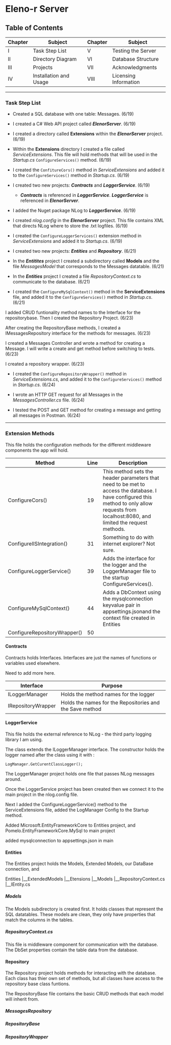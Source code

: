 # Eleno-r Server

## Table of Contents

|Chapter | Subject | Chapter | Subject |
|-|-|-|-|
| I | Task Step List | V | Testing the Server |
| II | Directory Diagram | VI | Database Structure |
| III | Projects | VII | Acknowledgments |
| IV | Installation and Usage | VIII | Licensing Information |

___

### Task Step List

- Created a SQL database with one table: Messages. (6/19)

- I created a C# Web API project called ***ElenorServer***. (6/19)

- I created a directory called **Extensions** within the ***ElenorServer*** project. (6/19)

- Within the **Extensions** directory I created a file called *ServiceExtensions*. This file will hold methods that will be used in the *Startup.cs* `ConfigureServices()` method. (6/19)

- I created the `ConfitureCors()` method in *ServiceExtensions* and added it to the `ConfigureServices()` method in *Startup.cs*. (6/19)

- I created two new projects: ***Contracts*** and ***LoggerService***. (6/19)
  
  - ***Contracts*** is referenced in ***LoggerService***. ***LoggerService*** is referenced in ***ElenorServer***.

- I added the Nuget package NLog to ***LoggerService***. (6/19)

- I created *nlog.config* in the ***ElenorServer*** project. This file contains XML that directs NLog where to store the .txt logfiles. (6/19)

- I created the `ConfigureLoggerServices()` extension method in *ServiceExtensions* and added it to *Startup.cs*. (6/19)

- I created two new projects: ***Entities*** and ***Repository***. (6/21)

- In the ***Entitites*** project I created a subdirectory called **Models** and the file *MessagesModel* that corresponds to the Messages datatable. (6/21)

- In the ***Entities*** project I created a file *RepositoryContext.cs* to communicate to the database. (6/21)

- I created the `ConfigureMySqlContext()` method in the **ServiceExtensions** file, and added it to the `ConfigureServices()` method in *Startup.cs*. (6/21)

I added CRUD funtionality method names to the Interface for the repositorybase. Then I created the Repository Project. (6/23)

After creating the RepositoryBase methods, I created a IMessagesRepository interface for the methods for messages. (6/23)

I created a Messages Controller and wrote a method for creating a Message. I will write a  create and get method before switching to tests. (6/23)

I created a repository wrapper. (6/23)

- I created the `ConfigureRepositoryWrapper()` method in *ServiceExtensions.cs*, and added it to the `ConfigureServices()` method in *Startup.cs*. (6/24)

- I wrote an HTTP GET request for all Messages in the *MessagesController.cs* file. (6/24)

- I tested the POST and GET method for creating a message and getting all messages in Postman. (6/24)

___

### Extension Methods

This file holds the configuration methods for the different middleware components the app will hold. 

| Method | Line | Description |
| -| -| - |
| ConfigureCors() | 19 | This method sets the header parameters that need to be met to access the database. I have configured this method to only allow requests from localhost:8080, and limited the request methods. |
| ConfigureIISIntegration() | 31 | Something to do with internet explorer? Not sure. |
| ConfigureLoggerService() | 39 | Adds the interface for the logger and the LoggerManager file to the startup ConfigureServices(). |
| ConfigureMySqlContext() | 44 | Adds a DbContext using the mysqlconnection keyvalue pair in appsettings.jsonand the context file created in Entities |
| ConfigureRepositoryWrapper() | 50 |  |

#### Contracts
Contracts holds Interfaces.
Interfaces are just the names of functions or variables used elsewhere.

Need to add more here.

| Interface | Purpose |
| - | - |
| ILoggerManager | Holds the method names for the logger |
| IRepositoryWrapper | Holds the names for the Repositories and the Save method |

#### LoggerService

This file holds the external reference to NLog - the third party logging library I am using.

The class extends the ILoggerManager interface. The constructor holds the logger named after the class using it with :

```LogManager.GetCurentClassLogger();```

The LoggerManager project holds one file that passes NLog messages around.

Once the LoggerService project has been created then we connect it to the main project in the nlog.config file.

Next I added the ConfigureLoggerService() method to the ServiceExtensions file, added the LogManager Config to the Startup method.

Added Microsoft.EntityFrameworkCore to Entities project, and Pomelo.EntityFrameworkCore.MySql to main project

added mysqlconnection to appsettings.json in main

#### Entities

The Entities project holds the Models, Extended Models, our DataBase connection, and 

Entities
|__ExtendedModels
|__Etensions
|__Models
|__RepositoryContext.cs
|__IEntity.cs


##### Models

The Models subdirectory is created first. It holds classes that represent the SQL datatables. These models are clean, they only have properties that match the columns in the tables. 

##### RepositoryContext.cs

This file is middleware component for communication with the database. The DbSet properties contain the table data from the database.

#### Repository

The Repository project holds methods for interacting with the database. Each class has thier own set of methods, but all classes have access to the repository base class funtions.

The RepositoryBase file contains the basic CRUD methods that each model will inherit from. 

##### MessagesRepository

##### RepositoryBase

##### RepositoryWrapper